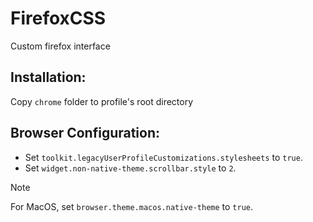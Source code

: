 # FirefoxCSS
Custom firefox interface

## Installation:
Copy `chrome` folder to profile's root directory

## Browser Configuration:
- Set `toolkit.legacyUserProfileCustomizations.stylesheets` to `true`.
- Set `widget.non-native-theme.scrollbar.style` to `2`.

> [!NOTE]
> For MacOS, set `browser.theme.macos.native-theme` to `true`.